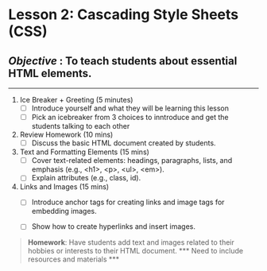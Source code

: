 # Lesson 2: Cascading Style Sheets (CSS)
## *Objective* : To teach students about essential HTML elements.
---------------------------------------------------------------------------------------------------------

1. Ice Breaker + Greeting (5 minutes)   
   - [ ] Introduce yourself and what they will be learning this lesson
   - [ ] Pick an icebreaker from 3 choices to inntroduce and get the students talking to each other
3. Review Homework (10 mins)  
    - [ ] Discuss the basic HTML document created by students.

4. Text and Formatting Elements (15 mins)  
    - [ ] Cover text-related elements: headings, paragraphs, lists, and emphasis (e.g., \<h1>, \<p>, \<ul>, \<em>).  
    - [ ] Explain attributes (e.g., class, id).  

5. Links and Images (15 mins)  
    - [ ] Introduce anchor tags for creating links and image tags for embedding images.  
    - [ ] Show how to create hyperlinks and insert images.  


> **Homework**: Have students add text and images related to their hobbies or interests to their HTML document.
*** Need to include resources and materials ***
